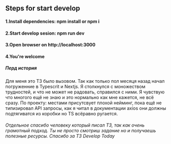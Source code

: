 ## Steps for start develop 

#### 1.Install dependencies: npm install or npm i
#### 2.Start develop sesion: npm run dev
#### 3.Open browser on http://localhost:3000
#### 4.You're welcome

##### Перд история 

Для меня это ТЗ было вызовом. Так как только пол месяця назад начал погруженние в Typescrit и Nextjs.
Я столкнулся с моножеством трудностей, и что не может не радовать, справился с ними. Я чyвствую что
многого ещё не знаю и это нормально как мне кажется, не всё сразу. По проекту: местами присутсвует плохой нейминг,
пока ещё не типизировал API запросы, как я читал в документации axios они должны подтягиватся из коробки но TS всёравно ругается.

###### Отдельное спасибо человеку который писал ТЗ, так как очень грамотный подход. Ты не просто смотриш задание но и получаешь полезные ресурсы. Спасибо за ТЗ Develop Today
